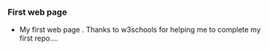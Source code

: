### First web page
- My first web page  . Thanks to w3schools for helping me to complete my first repo....
